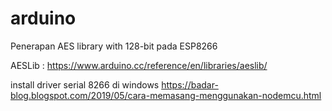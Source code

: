 # arduino
Penerapan AES library with 128-bit pada ESP8266

AESLib :
https://www.arduino.cc/reference/en/libraries/aeslib/

install driver serial 8266 di windows 
https://badar-blog.blogspot.com/2019/05/cara-memasang-menggunakan-nodemcu.html
